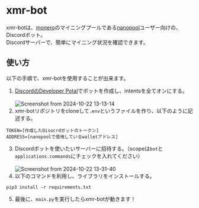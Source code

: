 # xmr-bot
xmr-botは、[monero](https://www.getmonero.org/)のマイニングプールである[nanopool](https://nanopool.org/)ユーザー向けの、Discordボット。<br>
Discordサーバーで、簡単にマイニング状況を確認できます。
## 使い方
以下の手順で、xmr-botを使用することが出来ます。<br>
1. [DiscordのDeveloper Potal](https://discord.com/developers/applications)でボットを作成し、intentsを全てオンにする。<br><br>
![Screenshot from 2024-10-22 13-13-14](https://github.com/user-attachments/assets/211dd940-b113-4904-8888-fe195459d00f)
3. xmr-botリポジトリをcloneして`.env`というファイルを作り、以下のように記述する。
```
TOKEN=[作成したDisocrdボットのトークン]
ADDRESS=[nanopoolで使用しているwalletアドレス]
```
3. Discordボットを使いたいサーバーに招待する。（scopeは`bot`と`applications.commands`にチェックを入れてください）<br><br>
![Screenshot from 2024-10-22 13-31-40](https://github.com/user-attachments/assets/739dcfc2-82b7-4bc8-a4b0-8c79ce757510)
4. 以下のコマンドを利用し、ライブラリをインストールする。
```
pip3 install -r requirements.txt
```
5. 最後に、`main.py`を実行したらxmr-botが動きます！
